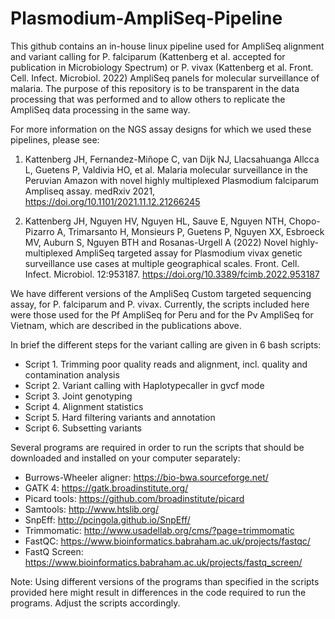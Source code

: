# Plasmodium-AmpliSeq-Pipeline
This github contains an in-house linux pipeline used for AmpliSeq alignment and variant calling for P. falciparum (Kattenberg et al. accepted for publication in Microbiology Spectrum) or P. vivax (Kattenberg et al. Front. Cell. Infect. Microbiol. 2022) AmpliSeq panels for molecular surveillance of malaria. The purpose of this repository is to be transparent in the data processing that was performed and to allow others to replicate the AmpliSeq data processing in the same way. 

For more information on the NGS assay designs for which we used these pipelines, please see:
1. Kattenberg JH, Fernandez-Miñope C, van Dijk NJ, Llacsahuanga Allcca L, Guetens P, Valdivia HO, et al. Malaria molecular surveillance in the Peruvian Amazon with novel highly multiplexed Plasmodium falciparum Ampliseq assay. medRxiv 2021, https://doi.org/10.1101/2021.11.12.21266245

2. Kattenberg JH, Nguyen HV, Nguyen HL, Sauve E, Nguyen NTH, Chopo-Pizarro A, Trimarsanto H, Monsieurs P, Guetens P, Nguyen XX, Esbroeck MV, Auburn S, Nguyen BTH and Rosanas-Urgell A (2022) Novel highly-multiplexed AmpliSeq targeted assay for Plasmodium vivax genetic surveillance use cases at multiple geographical scales. Front. Cell. Infect. Microbiol. 12:953187. https://doi.org/10.3389/fcimb.2022.953187

We have different versions of the AmpliSeq Custom targeted sequencing assay, for P. falciparum and P. vivax. Currently, the scripts included here were those used for the Pf AmpliSeq for Peru and for the Pv AmpliSeq for Vietnam, which are described in the publications above. 

In brief the different steps for the variant calling are given in 6 bash scripts:
- Script 1. Trimming poor quality reads and alignment, incl. quality and contamination analysis 
- Script 2. Variant calling with Haplotypecaller in gvcf mode
- Script 3. Joint genotyping
- Script 4. Alignment statistics 
- Script 5. Hard filtering variants and annotation
- Script 6. Subsetting variants

Several programs are required in order to run the scripts that should be downloaded and installed on your computer separately: 
- Burrows-Wheeler aligner: https://bio-bwa.sourceforge.net/
- GATK 4: https://gatk.broadinstitute.org/
- Picard tools: https://github.com/broadinstitute/picard
- Samtools: http://www.htslib.org/
- SnpEff: http://pcingola.github.io/SnpEff/
- Trimmomatic: http://www.usadellab.org/cms/?page=trimmomatic
- FastQC: https://www.bioinformatics.babraham.ac.uk/projects/fastqc/
- FastQ Screen: https://www.bioinformatics.babraham.ac.uk/projects/fastq_screen/

Note: Using different versions of the programs than specified in the scripts provided here might result in differences in the code required to run the programs. Adjust the scripts accordingly.  
